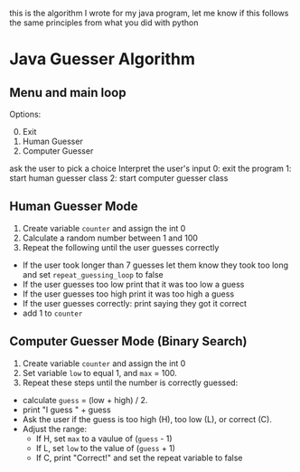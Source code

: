this is the algorithm I wrote for my java program, let me know if this follows the same principles from what you did with python

# Java Guesser Algorithm

## Menu and main loop

Options:

0. Exit
1. Human Guesser
2. Computer Guesser

ask the user to pick a choice
Interpret the user's input
0: exit the program
1: start human guesser class
2: start computer guesser class

## Human Guesser Mode
1. Create variable `counter`  and assign the int 0
2. Calculate a random number between 1 and 100
3. Repeat the following until the user guesses correctly
  - If the user took longer than 7 guesses let them know they took too long and set `repeat_guessing_loop` to false
  - If the user guesses too low print that it was too low a guess
  - If the user guesses too high print it was too high a guess
  - If the user guesses correctly: print saying they got it correct
  - add 1 to `counter`

## Computer Guesser Mode (Binary Search)
1. Create variable `counter`  and assign the int 0
2. Set variable `low` to equal 1, and `max` = 100.
3. Repeat these steps until the number is correctly guessed:
- calculate `guess` = (low + high) / 2.
- print "I guess " + guess
- Ask the user if the guess is too high (H), too low (L), or correct (C).
- Adjust the range:
  - If H, set `max` to a vaulue of (`guess` - 1)
  - If L, set `low` to the value of (`guess` + 1)
  - If C, print "Correct!" and set the repeat variable to false
